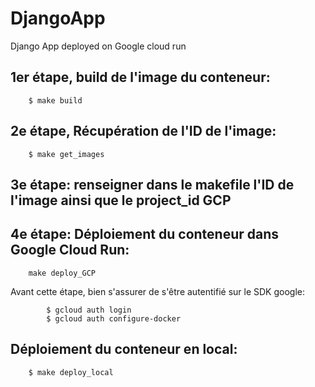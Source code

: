 # DjangoApp
Django App deployed on Google cloud run

## 1er étape, build de l'image du conteneur:
```
    $ make build
```
## 2e étape, Récupération de l'ID de l'image:
```
    $ make get_images
```
## 3e étape: renseigner dans le makefile l'ID de l'image ainsi que le project_id GCP

## 4e étape: Déploiement du conteneur dans Google Cloud Run: 
```
    make deploy_GCP
```
Avant cette étape, bien s'assurer de s'être autentifié sur le SDK google:
```
        $ gcloud auth login
        $ gcloud auth configure-docker
```
## Déploiement du conteneur en local: 
```
    $ make deploy_local 
```